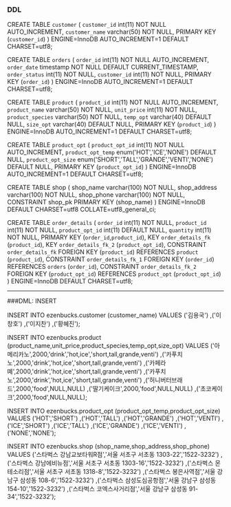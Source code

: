 ### DDL


CREATE TABLE `customer` (
  `customer_id` int(11) NOT NULL AUTO_INCREMENT,
  `customer_name` varchar(50) NOT NULL,
  PRIMARY KEY (`customer_id`)
) ENGINE=InnoDB AUTO_INCREMENT=1 DEFAULT CHARSET=utf8;


CREATE TABLE `orders` (
  `order_id` int(11) NOT NULL AUTO_INCREMENT,
  `order_date` timestamp NOT NULL DEFAULT CURRENT_TIMESTAMP,
  `order_status` int(11) NOT NULL,
  `customer_id` int(11) NOT NULL,
  PRIMARY KEY (`order_id`)
) ENGINE=InnoDB AUTO_INCREMENT=1 DEFAULT CHARSET=utf8;


CREATE TABLE `product` (
  `product_id` int(11) NOT NULL AUTO_INCREMENT,
  `product_name` varchar(50) NOT NULL,
  `unit_price` int(11) NOT NULL,
  `product_species` varchar(50) NOT NULL,
  `temp_opt` varchar(40) DEFAULT NULL,
  `size_opt` varchar(40) DEFAULT NULL,
  PRIMARY KEY (`product_id`)
) ENGINE=InnoDB AUTO_INCREMENT=1 DEFAULT CHARSET=utf8;


CREATE TABLE `product_opt` (
  `product_opt_id` int(11) NOT NULL AUTO_INCREMENT,
  `product_opt_temp` enum('HOT','ICE','NONE') DEFAULT NULL,
  `product_opt_size` enum('SHORT','TALL','GRANDE','VENTI','NONE') DEFAULT NULL,
  PRIMARY KEY (`product_opt_id`)
) ENGINE=InnoDB AUTO_INCREMENT=1 DEFAULT CHARSET=utf8;


 CREATE TABLE shop (
   shop_name varchar(100) NOT NULL,
   shop_address varchar(100) NOT NULL,
   shop_phone varchar(100) NOT NULL,
   CONSTRAINT shop_pk PRIMARY KEY (shop_name)
)
ENGINE=InnoDB
DEFAULT CHARSET=utf8
COLLATE=utf8_general_ci;


CREATE TABLE `order_details` (
  `order_id` int(11) NOT NULL,
  `product_id` int(11) NOT NULL,
  `product_opt_id` int(11) DEFAULT NULL,
  `quantity` int(11) NOT NULL,
  PRIMARY KEY (`order_id`,`product_id`),
  KEY `order_details_fk` (`product_id`),
  KEY `order_details_fk_2` (`product_opt_id`),
  CONSTRAINT `order_details_fk` FOREIGN KEY (`product_id`) REFERENCES `product` (`product_id`),
  CONSTRAINT `order_details_fk_1` FOREIGN KEY (`order_id`) REFERENCES `orders` (`order_id`),
  CONSTRAINT `order_details_fk_2` FOREIGN KEY (`product_opt_id`) REFERENCES `product_opt` (`product_opt_id`)
) ENGINE=InnoDB DEFAULT CHARSET=utf8;

---

###DML: INSERT

INSERT INTO ezenbucks.customer (customer_name) VALUES
('김용국')
,('이창호')
,('이지찬')
,('황혜진');

INSERT INTO ezenbucks.product (product_name,unit_price,product_species,temp_opt,size_opt) VALUES
('아메리카노',2000,'drink','hot,ice','short,tall,grande,venti')
,('카푸치노',2000,'drink','hot,ice','short,tall,grande,venti')
,('카페라뗴',2000,'drink','hot,ice','short,tall,grande,venti')
,('카푸치노',2000,'drink','hot,ice','short,tall,grande,venti')
,('허니버터브래드',2000,'food',NULL,NULL)
,('딸기케이크',2000,'food',NULL,NULL)
,('초코케이크',2000,'food',NULL,NULL);

INSERT INTO ezenbucks.product_opt (product_opt_temp,product_opt_size) VALUES
('HOT','SHORT')
,('HOT','TALL')
,('HOT','GRANDE')
,('HOT','VENTI')
,('ICE','SHORT')
,('ICE','TALL')
,('ICE','GRANDE')
,('ICE','VENTI')
,('NONE','NONE');

INSERT INTO ezenbucks.shop (shop_name,shop_address,shop_phone) VALUES
('스타벅스 강남교보타워R점','서울 서초구 서초동 1303-22','1522-3232')
,('스타벅스 강남에비뉴점','서울 서초구 서초동 1303-16','1522-3232')
,('스타벅스 몬테소리점','서울 서초구 서초동 1318-8','1522-3232')
,('스타벅스 봉은사역점','서울 강남구 삼성동 108-6','1522-3232')
,('스타벅스 삼성도심공항점','서울 강남구 삼성동 154-10','1522-3232')
,('스타벅스 코엑스사거리점','서울 강남구 삼성동 91-34','1522-3232');








